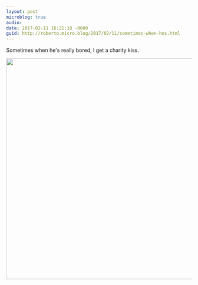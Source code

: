 ```yaml
---
layout: post
microblog: true
audio: 
date: 2017-02-11 16:21:18 -0600
guid: http://roberto.micro.blog/2017/02/11/sometimes-when-hes.html
---
```

Sometimes when he's really bored, I get a charity kiss.

<img src="http://roberto.mateu.me/uploads/2018/c01de23022.jpg" width="600" height="600" />
